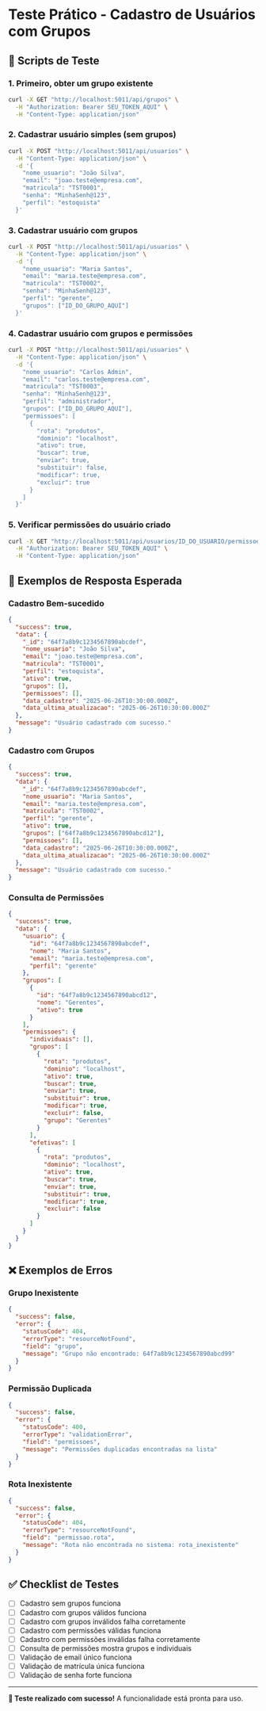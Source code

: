 # Teste Prático - Cadastro de Usuários com Grupos

## 🧪 Scripts de Teste

### 1. Primeiro, obter um grupo existente
```bash
curl -X GET "http://localhost:5011/api/grupos" \
  -H "Authorization: Bearer SEU_TOKEN_AQUI" \
  -H "Content-Type: application/json"
```

### 2. Cadastrar usuário simples (sem grupos)
```bash
curl -X POST "http://localhost:5011/api/usuarios" \
  -H "Content-Type: application/json" \
  -d '{
    "nome_usuario": "João Silva",
    "email": "joao.teste@empresa.com",
    "matricula": "TST0001",
    "senha": "MinhaSenh@123",
    "perfil": "estoquista"
  }'
```

### 3. Cadastrar usuário com grupos
```bash
curl -X POST "http://localhost:5011/api/usuarios" \
  -H "Content-Type: application/json" \
  -d '{
    "nome_usuario": "Maria Santos",
    "email": "maria.teste@empresa.com",
    "matricula": "TST0002",
    "senha": "MinhaSenh@123",
    "perfil": "gerente",
    "grupos": ["ID_DO_GRUPO_AQUI"]
  }'
```

### 4. Cadastrar usuário com grupos e permissões
```bash
curl -X POST "http://localhost:5011/api/usuarios" \
  -H "Content-Type: application/json" \
  -d '{
    "nome_usuario": "Carlos Admin",
    "email": "carlos.teste@empresa.com",
    "matricula": "TST0003",
    "senha": "MinhaSenh@123",
    "perfil": "administrador",
    "grupos": ["ID_DO_GRUPO_AQUI"],
    "permissoes": [
      {
        "rota": "produtos",
        "dominio": "localhost",
        "ativo": true,
        "buscar": true,
        "enviar": true,
        "substituir": false,
        "modificar": true,
        "excluir": true
      }
    ]
  }'
```

### 5. Verificar permissões do usuário criado
```bash
curl -X GET "http://localhost:5011/api/usuarios/ID_DO_USUARIO/permissoes" \
  -H "Authorization: Bearer SEU_TOKEN_AQUI" \
  -H "Content-Type: application/json"
```

## 📝 Exemplos de Resposta Esperada

### Cadastro Bem-sucedido
```json
{
  "success": true,
  "data": {
    "_id": "64f7a8b9c1234567890abcdef",
    "nome_usuario": "João Silva",
    "email": "joao.teste@empresa.com",
    "matricula": "TST0001",
    "perfil": "estoquista",
    "ativo": true,
    "grupos": [],
    "permissoes": [],
    "data_cadastro": "2025-06-26T10:30:00.000Z",
    "data_ultima_atualizacao": "2025-06-26T10:30:00.000Z"
  },
  "message": "Usuário cadastrado com sucesso."
}
```

### Cadastro com Grupos
```json
{
  "success": true,
  "data": {
    "_id": "64f7a8b9c1234567890abcdef",
    "nome_usuario": "Maria Santos",
    "email": "maria.teste@empresa.com",
    "matricula": "TST0002",
    "perfil": "gerente",
    "ativo": true,
    "grupos": ["64f7a8b9c1234567890abcd12"],
    "permissoes": [],
    "data_cadastro": "2025-06-26T10:30:00.000Z",
    "data_ultima_atualizacao": "2025-06-26T10:30:00.000Z"
  },
  "message": "Usuário cadastrado com sucesso."
}
```

### Consulta de Permissões
```json
{
  "success": true,
  "data": {
    "usuario": {
      "id": "64f7a8b9c1234567890abcdef",
      "nome": "Maria Santos",
      "email": "maria.teste@empresa.com",
      "perfil": "gerente"
    },
    "grupos": [
      {
        "id": "64f7a8b9c1234567890abcd12",
        "nome": "Gerentes",
        "ativo": true
      }
    ],
    "permissoes": {
      "individuais": [],
      "grupos": [
        {
          "rota": "produtos",
          "dominio": "localhost",
          "ativo": true,
          "buscar": true,
          "enviar": true,
          "substituir": true,
          "modificar": true,
          "excluir": false,
          "grupo": "Gerentes"
        }
      ],
      "efetivas": [
        {
          "rota": "produtos",
          "dominio": "localhost",
          "ativo": true,
          "buscar": true,
          "enviar": true,
          "substituir": true,
          "modificar": true,
          "excluir": false
        }
      ]
    }
  }
}
```

## ❌ Exemplos de Erros

### Grupo Inexistente
```json
{
  "success": false,
  "error": {
    "statusCode": 404,
    "errorType": "resourceNotFound",
    "field": "grupo",
    "message": "Grupo não encontrado: 64f7a8b9c1234567890abcd99"
  }
}
```

### Permissão Duplicada
```json
{
  "success": false,
  "error": {
    "statusCode": 400,
    "errorType": "validationError",
    "field": "permissoes",
    "message": "Permissões duplicadas encontradas na lista"
  }
}
```

### Rota Inexistente
```json
{
  "success": false,
  "error": {
    "statusCode": 404,
    "errorType": "resourceNotFound",
    "field": "permissao.rota",
    "message": "Rota não encontrada no sistema: rota_inexistente"
  }
}
```

## ✅ Checklist de Testes

- [ ] Cadastro sem grupos funciona
- [ ] Cadastro com grupos válidos funciona
- [ ] Cadastro com grupos inválidos falha corretamente
- [ ] Cadastro com permissões válidas funciona
- [ ] Cadastro com permissões inválidas falha corretamente
- [ ] Consulta de permissões mostra grupos e individuais
- [ ] Validação de email único funciona
- [ ] Validação de matrícula única funciona
- [ ] Validação de senha forte funciona

---

**🎯 Teste realizado com sucesso!** A funcionalidade está pronta para uso.

